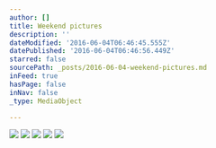 ```yaml
---
author: []
title: Weekend pictures
description: ''
dateModified: '2016-06-04T06:46:45.555Z'
datePublished: '2016-06-04T06:46:56.449Z'
starred: false
sourcePath: _posts/2016-06-04-weekend-pictures.md
inFeed: true
hasPage: false
inNav: false
_type: MediaObject

---
```

![](https://s3-us-west-2.amazonaws.com/the-grid-img/p/bc355adb295c31ab3a08b3e2c3725808c436d2e7.jpg)
![](https://the-grid-user-content.s3-us-west-2.amazonaws.com/f1acb0ab-c041-4e2b-8c91-51e692825027.jpg)
![](https://s3-us-west-2.amazonaws.com/the-grid-img/p/a654c9ff6cc8dde83a529528bc97d7acea104d14.jpg)
![](https://s3-us-west-2.amazonaws.com/the-grid-img/p/f471c016acdc0bdf1354072d8a09d19b3a6b4278.jpg)
![](https://the-grid-user-content.s3-us-west-2.amazonaws.com/bf9c9884-0ae5-4ef4-8853-70ffbf1d1fb3.jpg)